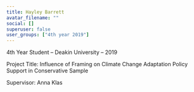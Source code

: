 ```yaml
---
title: Hayley Barrett
avatar_filename: ""
social: []
superuser: false
user_groups: ["4th year 2019"]
---
```

4th Year Student – Deakin University – 2019

Project Title: Influence of Framing on Climate Change Adaptation Policy Support in Conservative Sample

Supervisor: Anna Klas
